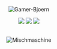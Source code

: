 <p align="center"> <img src="https://komarev.com/ghpvc/?username=Gamer-Bjoern&style=flat-square" alt="Gamer-Bjoern" /> </p>

<p align="center">
  <img src = "https://github-readme-stats.vercel.app/api?username=Gamer-Bjoern&show_icons=true&count_private=true&theme=algolia&hide_border=true&hide=issues&bg_color=00000000">
  <img src = "https://github-readme-stats.vercel.app/api/top-langs/?username=Gamer-Bjoern&layout=compact&hide_border=true&theme=algolia&bg_color=00000000&langs_count=6&count_private=true">

  <img src = "https://github-readme-streak-stats.herokuapp.com?user=Gamer-Bjoern&theme=algolia&hide_border=true&background=FFFFFF00&count_private=true">
  <br>
  <br>
</p>

<p align="center"> <img src="https://activity-graph.herokuapp.com/graph?username=Gamer-Bjoern&theme=react-dark" alt="Mischmaschine" /> </p>
